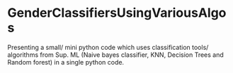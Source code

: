 # GenderClassifiersUsingVariousAlgos
Presenting a small/ mini python code which uses classification tools/ algorithms from Sup. ML (Naive bayes classifier, KNN, Decision Trees and Random forest) in a single python code.
